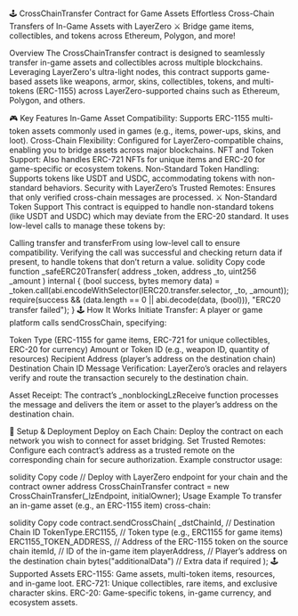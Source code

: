 🕹️ CrossChainTransfer Contract for Game Assets
Effortless Cross-Chain Transfers of In-Game Assets with LayerZero
⚔️ Bridge game items, collectibles, and tokens across Ethereum, Polygon, and more!

Overview
The CrossChainTransfer contract is designed to seamlessly transfer in-game assets and collectibles across multiple blockchains. Leveraging LayerZero's ultra-light nodes, this contract supports game-based assets like weapons, armor, skins, collectibles, tokens, and multi-tokens (ERC-1155) across LayerZero-supported chains such as Ethereum, Polygon, and others.

🎮 Key Features
In-Game Asset Compatibility: Supports ERC-1155 multi-token assets commonly used in games (e.g., items, power-ups, skins, and loot).
Cross-Chain Flexibility: Configured for LayerZero-compatible chains, enabling you to bridge assets across major blockchains.
NFT and Token Support: Also handles ERC-721 NFTs for unique items and ERC-20 for game-specific or ecosystem tokens.
Non-Standard Token Handling: Supports tokens like USDT and USDC, accommodating tokens with non-standard behaviors.
Security with LayerZero’s Trusted Remotes: Ensures that only verified cross-chain messages are processed.
⚔️ Non-Standard Token Support
This contract is equipped to handle non-standard tokens (like USDT and USDC) which may deviate from the ERC-20 standard. It uses low-level calls to manage these tokens by:

Calling transfer and transferFrom using low-level call to ensure compatibility.
Verifying the call was successful and checking return data if present, to handle tokens that don’t return a value.
solidity
Copy code
function _safeERC20Transfer(
    address _token,
    address _to,
    uint256 _amount
) internal {
    (bool success, bytes memory data) = _token.call(abi.encodeWithSelector(IERC20.transfer.selector, _to, _amount));
    require(success && (data.length == 0 || abi.decode(data, (bool))), "ERC20 transfer failed");
}
🕹️ How It Works
Initiate Transfer: A player or game platform calls sendCrossChain, specifying:

Token Type (ERC-1155 for game items, ERC-721 for unique collectibles, ERC-20 for currency)
Amount or Token ID (e.g., weapon ID, quantity of resources)
Recipient Address (player’s address on the destination chain)
Destination Chain ID
Message Verification: LayerZero’s oracles and relayers verify and route the transaction securely to the destination chain.

Asset Receipt: The contract’s _nonblockingLzReceive function processes the message and delivers the item or asset to the player’s address on the destination chain.

🔧 Setup & Deployment
Deploy on Each Chain: Deploy the contract on each network you wish to connect for asset bridging.
Set Trusted Remotes: Configure each contract’s address as a trusted remote on the corresponding chain for secure authorization.
Example constructor usage:

solidity
Copy code
// Deploy with LayerZero endpoint for your chain and the contract owner address
CrossChainTransfer contract = new CrossChainTransfer(_lzEndpoint, initialOwner);
Usage Example
To transfer an in-game asset (e.g., an ERC-1155 item) cross-chain:

solidity
Copy code
contract.sendCrossChain(
    _dstChainId,                // Destination Chain ID
    TokenType.ERC1155,          // Token type (e.g., ERC1155 for game items)
    ERC1155_TOKEN_ADDRESS,      // Address of the ERC-1155 token on the source chain
    itemId,                     // ID of the in-game item
    playerAddress,              // Player’s address on the destination chain
    bytes("additionalData")     // Extra data if required
);
🕹️ Supported Assets
ERC-1155: Game assets, multi-token items, resources, and in-game loot.
ERC-721: Unique collectibles, rare items, and exclusive character skins.
ERC-20: Game-specific tokens, in-game currency, and ecosystem assets.
